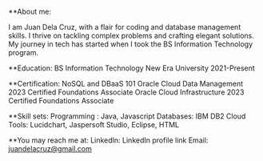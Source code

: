 **About me:

I am Juan Dela Cruz, with a flair for coding and database management skills. I thrive on tackling complex problems and crafting elegant solutions. My journey in tech has started when I took the BS Information Technology program.

**Education:
BS Information Technology
New Era University
2021-Present

**Certification:
NoSQL and DBaaS 101
Oracle Cloud Data Management 2023 Certified Foundations Associate
Oracle Cloud Infrastructure 2023 Certified Foundations Associate


**Skill sets:
Programming :  Java, Javascript
Databases: IBM DB2 Cloud
Tools:  Lucidchart, Jaspersoft Studio, Eclipse, HTML

**You may reach me at:
LinkedIn: LinkedIn profile link
Email: juandelacruz@gmail.com
